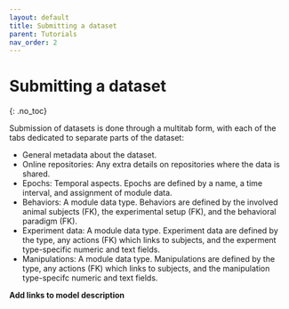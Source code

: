 ```yaml
---
layout: default
title: Submitting a dataset
parent: Tutorials
nav_order: 2
---
```

# Submitting a dataset
{: .no_toc}

Submission of datasets is done through a multitab form, with each of the tabs dedicated to separate parts of the dataset:
* General metadata about the dataset.
* Online repositories: Any extra details on repositories where the data is shared.
* Epochs: Temporal aspects. Epochs are defined by a name, a time interval, and assignment of module data.
* Behaviors: A module data type. Behaviors are defined by the involved animal subjects (FK), the experimental setup (FK), and the behavioral paradigm (FK).
* Experiment data: A module data type. Experiment data are defined by the type, any actions (FK) which links to subjects, and the experment type-specific numeric and text fields. 
* Manipulations: A module data type. Manipulations are defined by the type, any actions (FK) which links to subjects, and the manipulation type-specifc numeric and text fields. 


__Add links to model description__
